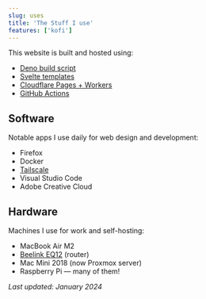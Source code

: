 ```yaml
---
slug: uses
title: 'The Stuff I use'
features: ['kofi']
---
```


This website is built and hosted using:

* [Deno build script](/2024/01/08/new-projects-for-2024/)
* [Svelte templates](/2023/06/26/sveltekit-oauth-deno-deploy/)
* [Cloudflare Pages + Workers](/2023/09/26/adios-netlify-hola-cloudflare-pages/)
* [GitHub Actions](https://github.com/tduyng/tduyng.github.io)

## Software

Notable apps I use daily for web design and development:

* Firefox
* Docker
* [Tailscale](/2022/08/18/tailscale/)
* Visual Studio Code
* Adobe Creative Cloud

## Hardware

Machines I use for work and self-hosting:

* MacBook Air M2
* [Beelink EQ12](/2023/08/08/adventures-in-windows-proxmox-virtualisation/) (router)
* Mac Mini 2018 (now Proxmox server)
* Raspberry Pi — many of them!

*Last updated: January 2024*

<Kofi />
